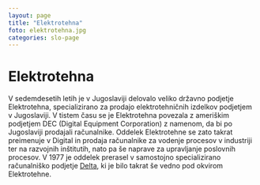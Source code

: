 ```yaml
---
layout: page
title: "Elektrotehna"
foto: elektrotehna.jpg
categories: slo-page
---
```


# Elektrotehna

V sedemdesetih letih je v Jugoslaviji delovalo veliko državno podjetje Elektrotehna,
specializirano za prodajo elektrotehničnih izdelkov podjetjem v Jugoslaviji. V tistem času se
je Elektrotehna povezala z ameriškim podjetjem DEC (Digital Equipment Corporation) z
namenom, da bi po Jugoslaviji prodajali računalnike. Oddelek Elektrotehne se zato takrat
preimenuje v Digital in prodaja računalnike za vodenje procesov v industriji ter na razvojnih
inštitutih, nato pa še naprave za upravljanje poslovnih procesov. V 1977 je oddelek prerasel v
samostojno specializirano računalniško podjetje [Delta](../delta), ki je bilo takrat še vedno pod okvirom
Elektrotehne.

<!---Slika 1: Reklamni plakat za podjetje Elektrotehna, tehnično trgovsko podjetje z elektrotehničnim materialom iz leta 1953.-->
